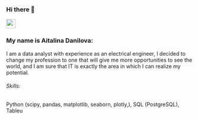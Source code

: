 ### Hi there 👋

<p><a href="https://www.linkedin.com/in/aitalina-danilova-55329b25a/"><img src="https://img.shields.io/badge/linkedin-%230077B5.svg?&style=for-the-badge&logo=linkedin&logoColor=white" height=25></a> 

### My name is Aitalina Danilova: 

I am a data analyst with experience as an electrical engineer, I decided to change my profession to one that will give me more opportunities to see the world, and I am sure that IT is exactly the area in which I can realize my potential.

###### Skills: 
Python (scipy, pandas, matplotlib, seaborn, plotly,), SQL (PostgreSQL), Tableu

